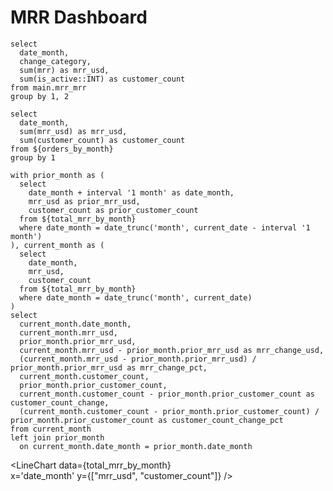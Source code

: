 # MRR Dashboard
```orders_by_month
select
  date_month,
  change_category,
  sum(mrr) as mrr_usd,
  sum(is_active::INT) as customer_count
from main.mrr_mrr
group by 1, 2
```

```total_mrr_by_month
select 
  date_month,
  sum(mrr_usd) as mrr_usd,
  sum(customer_count) as customer_count
from ${orders_by_month}
group by 1
```

```current_metrics
with prior_month as (
  select
    date_month + interval '1 month' as date_month,
    mrr_usd as prior_mrr_usd,
    customer_count as prior_customer_count
  from ${total_mrr_by_month}
  where date_month = date_trunc('month', current_date - interval '1 month')
), current_month as (
  select
    date_month,
    mrr_usd,
    customer_count
  from ${total_mrr_by_month}
  where date_month = date_trunc('month', current_date)
)
select
  current_month.date_month,
  current_month.mrr_usd,
  prior_month.prior_mrr_usd,
  current_month.mrr_usd - prior_month.prior_mrr_usd as mrr_change_usd,
  (current_month.mrr_usd - prior_month.prior_mrr_usd) / prior_month.prior_mrr_usd as mrr_change_pct,
  current_month.customer_count,
  prior_month.prior_customer_count,
  current_month.customer_count - prior_month.prior_customer_count as customer_count_change,
  (current_month.customer_count - prior_month.prior_customer_count) / prior_month.prior_customer_count as customer_count_change_pct
from current_month
left join prior_month
  on current_month.date_month = prior_month.date_month
```

<LineChart 
    data={total_mrr_by_month}  
    x='date_month'
    y={["mrr_usd", "customer_count"]}
/>

<Chart data={total_mrr_by_month}>
    <Area y=mrr_usd line=true/>
    <Line y=customer_count/>
</Chart>

<BigValue 
  data={current_metrics} 
  title='Current MRR'
  value='mrr_usd' 
  comparison='mrr_change_pct'
  comparisonTitle='Month over Month'
/>

<BigValue 
  data={current_metrics} 
  title='Current Customers'
  value='customer_count' 
  comparison='customer_count_change_pct'
  comparisonTitle='Month over Month'
/>

